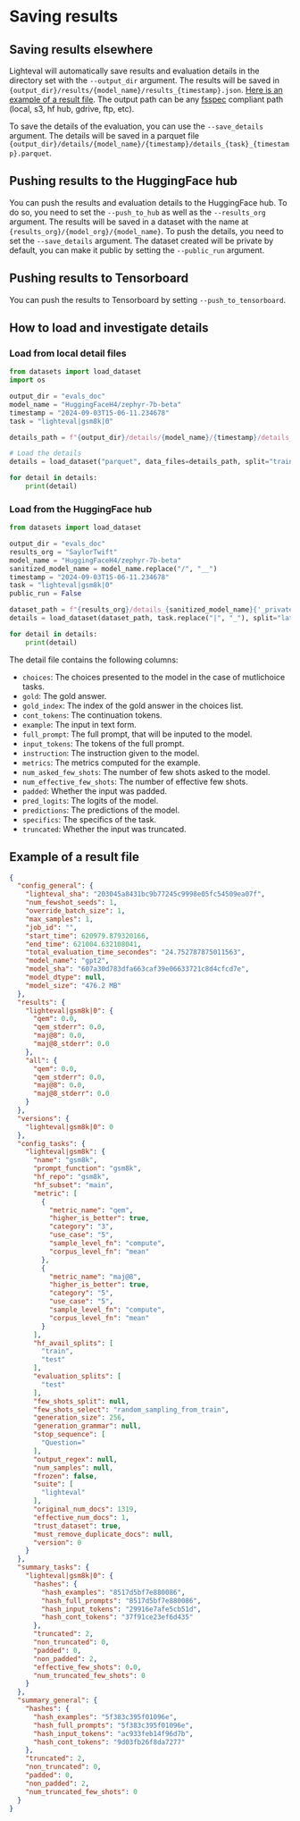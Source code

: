 # Saving results

## Saving results elsewhere

Lighteval will automatically save results and evaluation details in the directory
set with the `--output_dir` argument. The results will be saved in
`{output_dir}/results/{model_name}/results_{timestamp}.json`.
[Here is an example of a result file](#example-of-a-result-file). The output path can be any [fsspec](https://filesystem-spec.readthedocs.io/en/latest/index.html) compliant path (local, s3, hf hub, gdrive, ftp, etc).

To save the details of the evaluation, you can use the `--save_details`
argument. The details will be saved in a parquet file
`{output_dir}/details/{model_name}/{timestamp}/details_{task}_{timestamp}.parquet`.

## Pushing results to the HuggingFace hub

You can push the results and evaluation details to the HuggingFace hub. To do
so, you need to set the `--push_to_hub` as well as the `--results_org`
argument. The results will be saved in a dataset with the name at
`{results_org}/{model_org}/{model_name}`. To push the details, you need to set
the `--save_details` argument.
The dataset created will be private by default, you can make it public by
setting the `--public_run` argument.


## Pushing results to Tensorboard

You can push the results to Tensorboard by setting `--push_to_tensorboard`.


## How to load and investigate details

### Load from local detail files

```python
from datasets import load_dataset
import os

output_dir = "evals_doc"
model_name = "HuggingFaceH4/zephyr-7b-beta"
timestamp = "2024-09-03T15-06-11.234678"
task = "lighteval|gsm8k|0"

details_path = f"{output_dir}/details/{model_name}/{timestamp}/details_{task}_{timestamp}.parquet"

# Load the details
details = load_dataset("parquet", data_files=details_path, split="train")

for detail in details:
    print(detail)
```

### Load from the HuggingFace hub

```python
from datasets import load_dataset

output_dir = "evals_doc"
results_org = "SaylorTwift"
model_name = "HuggingFaceH4/zephyr-7b-beta"
sanitized_model_name = model_name.replace("/", "__")
timestamp = "2024-09-03T15-06-11.234678"
task = "lighteval|gsm8k|0"
public_run = False

dataset_path = f"{results_org}/details_{sanitized_model_name}{'_private' if not public_run else ''}"
details = load_dataset(dataset_path, task.replace("|", "_"), split="latest")

for detail in details:
    print(detail)
```


The detail file contains the following columns:
- `choices`: The choices presented to the model in the case of mutlichoice tasks.
- `gold`: The gold answer.
- `gold_index`: The index of the gold answer in the choices list.
- `cont_tokens`: The continuation tokens.
- `example`: The input in text form.
- `full_prompt`: The full prompt, that will be inputed to the model.
- `input_tokens`: The tokens of the full prompt.
- `instruction`: The instruction given to the model.
- `metrics`: The metrics computed for the example.
- `num_asked_few_shots`: The number of few shots asked to the model.
- `num_effective_few_shots`: The number of effective few shots.
- `padded`: Whether the input was padded.
- `pred_logits`: The logits of the model.
- `predictions`: The predictions of the model.
- `specifics`: The specifics of the task.
- `truncated`: Whether the input was truncated.


## Example of a result file

```json
{
  "config_general": {
    "lighteval_sha": "203045a8431bc9b77245c9998e05fc54509ea07f",
    "num_fewshot_seeds": 1,
    "override_batch_size": 1,
    "max_samples": 1,
    "job_id": "",
    "start_time": 620979.879320166,
    "end_time": 621004.632108041,
    "total_evaluation_time_secondes": "24.752787875011563",
    "model_name": "gpt2",
    "model_sha": "607a30d783dfa663caf39e06633721c8d4cfcd7e",
    "model_dtype": null,
    "model_size": "476.2 MB"
  },
  "results": {
    "lighteval|gsm8k|0": {
      "qem": 0.0,
      "qem_stderr": 0.0,
      "maj@8": 0.0,
      "maj@8_stderr": 0.0
    },
    "all": {
      "qem": 0.0,
      "qem_stderr": 0.0,
      "maj@8": 0.0,
      "maj@8_stderr": 0.0
    }
  },
  "versions": {
    "lighteval|gsm8k|0": 0
  },
  "config_tasks": {
    "lighteval|gsm8k": {
      "name": "gsm8k",
      "prompt_function": "gsm8k",
      "hf_repo": "gsm8k",
      "hf_subset": "main",
      "metric": [
        {
          "metric_name": "qem",
          "higher_is_better": true,
          "category": "3",
          "use_case": "5",
          "sample_level_fn": "compute",
          "corpus_level_fn": "mean"
        },
        {
          "metric_name": "maj@8",
          "higher_is_better": true,
          "category": "5",
          "use_case": "5",
          "sample_level_fn": "compute",
          "corpus_level_fn": "mean"
        }
      ],
      "hf_avail_splits": [
        "train",
        "test"
      ],
      "evaluation_splits": [
        "test"
      ],
      "few_shots_split": null,
      "few_shots_select": "random_sampling_from_train",
      "generation_size": 256,
      "generation_grammar": null,
      "stop_sequence": [
        "Question="
      ],
      "output_regex": null,
      "num_samples": null,
      "frozen": false,
      "suite": [
        "lighteval"
      ],
      "original_num_docs": 1319,
      "effective_num_docs": 1,
      "trust_dataset": true,
      "must_remove_duplicate_docs": null,
      "version": 0
    }
  },
  "summary_tasks": {
    "lighteval|gsm8k|0": {
      "hashes": {
        "hash_examples": "8517d5bf7e880086",
        "hash_full_prompts": "8517d5bf7e880086",
        "hash_input_tokens": "29916e7afe5cb51d",
        "hash_cont_tokens": "37f91ce23ef6d435"
      },
      "truncated": 2,
      "non_truncated": 0,
      "padded": 0,
      "non_padded": 2,
      "effective_few_shots": 0.0,
      "num_truncated_few_shots": 0
    }
  },
  "summary_general": {
    "hashes": {
      "hash_examples": "5f383c395f01096e",
      "hash_full_prompts": "5f383c395f01096e",
      "hash_input_tokens": "ac933feb14f96d7b",
      "hash_cont_tokens": "9d03fb26f8da7277"
    },
    "truncated": 2,
    "non_truncated": 0,
    "padded": 0,
    "non_padded": 2,
    "num_truncated_few_shots": 0
  }
}
```
